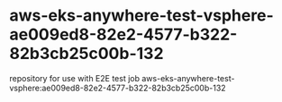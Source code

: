 # aws-eks-anywhere-test-vsphere-ae009ed8-82e2-4577-b322-82b3cb25c00b-132
repository for use with E2E test job aws-eks-anywhere-test-vsphere:ae009ed8-82e2-4577-b322-82b3cb25c00b-132
